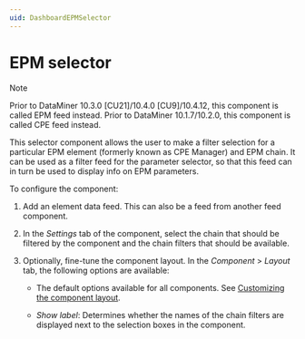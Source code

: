```yaml
---
uid: DashboardEPMSelector
---
```


# EPM selector

> [!NOTE]
> Prior to DataMiner 10.3.0 [CU21]/10.4.0 [CU9]/10.4.12<!--RN 41141-->, this component is called EPM feed instead.
> Prior to DataMiner 10.1.7/10.2.0<!--  RN 29770 -->, this component is called CPE feed instead.

This selector component allows the user to make a filter selection for a particular EPM element (formerly known as CPE Manager) and EPM chain. It can be used as a filter feed for the parameter selector, so that this feed can in turn be used to display info on EPM parameters.

To configure the component:

1. Add an element data feed. This can also be a feed from another feed component.

1. In the *Settings* tab of the component, select the chain that should be filtered by the component and the chain filters that should be available.

1. Optionally, fine-tune the component layout. In the *Component* > *Layout* tab, the following options are available:

   - The default options available for all components. See [Customizing the component layout](xref:Customize_Component_Layout).

   - *Show label*: Determines whether the names of the chain filters are displayed next to the selection boxes in the component.
